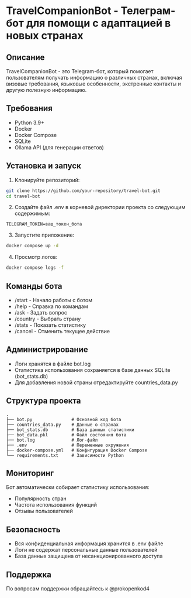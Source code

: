 # TravelCompanionBot - Телеграм-бот для помощи с адаптацией в новых странах

## Описание
TravelCompanionBot - это Telegram-бот, который помогает пользователям получать информацию о различных странах, включая визовые требования, языковые особенности, экстренные контакты и другую полезную информацию.

## Требования
- Python 3.9+
- Docker
- Docker Compose
- SQLite
- Ollama API (для генерации ответов)

## Установка и запуск

1. Клонируйте репозиторий:
```bash
git clone https://github.com/your-repository/travel-bot.git
cd travel-bot
```

2. Создайте файл .env в корневой директории проекта со следующим содержимым:
```env
TELEGRAM_TOKEN=ваш_токен_бота
```

3. Запустите приложение:
```bash
docker compose up -d
```

4. Просмотр логов:
```bash
docker compose logs -f
```

## Команды бота
- /start - Начало работы с ботом
- /help - Справка по командам
- /ask - Задать вопрос
- /country - Выбрать страну
- /stats - Показать статистику
- /cancel - Отменить текущее действие

## Администрирование
- Логи хранятся в файле bot.log
- Статистика использования сохраняется в базе данных SQLite (bot_stats.db)
- Для добавления новой страны отредактируйте countries_data.py

## Структура проекта
```
.
├── bot.py               # Основной код бота
├── countries_data.py    # Данные о странах
├── bot_stats.db         # База данных статистики
├── bot_data.pkl         # Файл состояния бота
├── bot.log              # Лог-файл
├── .env                 # Переменные окружения
├── docker-compose.yml   # Конфигурация Docker Compose
└── requirements.txt     # Зависимости Python
```

## Мониторинг
Бот автоматически собирает статистику использования:
- Популярность стран
- Частота использования функций
- Отзывы пользователей

## Безопасность
- Вся конфиденциальная информация хранится в .env файле
- Логи не содержат персональные данные пользователей
- База данных защищена от несанкционированного доступа

## Поддержка
По вопросам поддержки обращайтесь к @prokopenkod4
